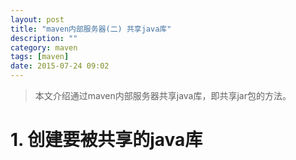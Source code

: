 ```yaml
---
layout: post
title: "maven内部服务器(二) 共享java库"
description: ""
category: maven
tags: [maven]
date: 2015-07-24 09:02
---
```


> 本文介绍通过maven内部服务器共享java库，即共享jar包的方法。


<a name="anchor1"></a>
# 1. 创建要被共享的java库




